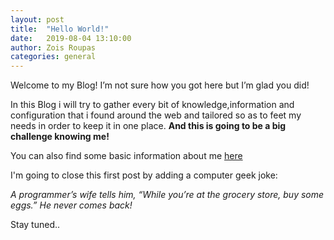 ```yaml
---
layout: post
title:  "Hello World!"
date:   2019-08-04 13:10:00
author: Zois Roupas
categories: general
---
```


Welcome to my Blog! I’m not sure how you got here but I’m glad you did!

In this Blog i will try to gather every bit of knowledge,information and configuration that i found around the web and tailored so as to feet my needs in order to keep it in one place. **And this is going to be a big challenge knowing me!**

You can also find some basic information about me [here]

I'm going to close this first post by adding a computer geek joke:

_A programmer’s wife tells him, “While you’re at the grocery store, buy some eggs.” He never comes back!_

Stay tuned..

[here]: <https://roupasz.github.io>